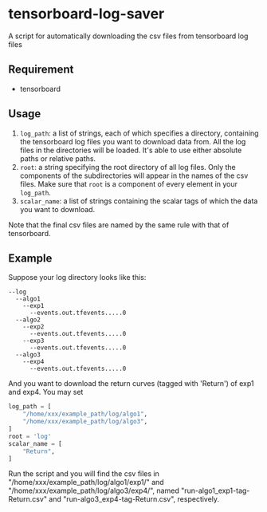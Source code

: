 # tensorboard-log-saver
A script for automatically downloading the csv files from tensorboard log files

## Requirement
+ tensorboard

## Usage
1. `log_path`: a list of strings, each of which specifies a directory, containing the tensorboard log files you want to download data from. All the log files in the directories will be loaded. It's able to use either absolute paths or relative paths.
2. `root`: a string specifying the root directory of all log files. Only the components of the subdirectories will appear in the names of the csv files. Make sure that `root` is a component of every element in your `log_path`.
3. `scalar_name`: a list of strings containing the scalar tags of which the data you want to download.

Note that the final csv files are named by the same rule with that of tensorboard.

## Example
Suppose your log directory looks like this:
```
--log
  --algo1
    --exp1
      --events.out.tfevents.....0
  --algo2
    --exp2
      --events.out.tfevents.....0
    --exp3
      --events.out.tfevents.....0
  --algo3
    --exp4
      --events.out.tfevents.....0
```
And you want to download the return curves (tagged with 'Return') of exp1 and exp4. You may set
```python
log_path = [
    "/home/xxx/example_path/log/algo1",
    "/home/xxx/example_path/log/algo3",
]
root = 'log'
scalar_name = [
    "Return",
]
```
Run the script and you will find the csv files in "/home/xxx/example_path/log/algo1/exp1/" and "/home/xxx/example_path/log/algo3/exp4/", named "run-algo1_exp1-tag-Return.csv" and "run-algo3_exp4-tag-Return.csv", respectively.

